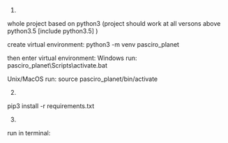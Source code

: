 1. 
whole project based on python3
(project should work at all versons above python3.5 [include python3.5] )

create virtual environment:
python3 -m venv  pasciro_planet

then enter virtual environment:
Windows run:
pasciro_planet\Scripts\activate.bat

Unix/MacOS run:
source pasciro_planet/bin/activate


2. 

pip3 install -r requirements.txt


3.
run in terminal: